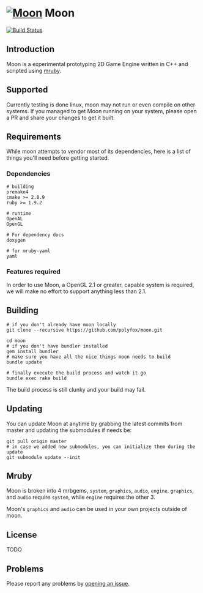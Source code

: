 # [![Moon](https://raw.githubusercontent.com/polyfox/moon/master/moon-logo.png)](https://raw.githubusercontent.com/polyfox/moon/master/moon-logo.png) Moon
[![Build Status](https://travis-ci.org/polyfox/moon.svg?branch=master)](https://travis-ci.org/polyfox/moon)

## Introduction
Moon is a experimental prototyping 2D Game Engine written in C++ and scripted using [mruby](https://github.com/mruby/mruby).


## Supported
Currently testing is done linux, moon may not run or even compile on other systems. If you managed to get Moon running on your system, please open a PR and share your changes to get it built.


## Requirements
While moon attempts to vendor most of its dependencies, here is a list of 
things you'll need before getting started.


### Dependencies
```
# building
premake4 
cmake >= 2.8.9
ruby >= 1.9.2

# runtime
OpenAL
OpenGL

# For dependency docs
doxygen

# for mruby-yaml
yaml
```


### Features required
In order to use Moon, a OpenGL 2.1 or greater, capable system is required,
we will make no effort to support anything less than 2.1.


## Building

```shell
# if you don't already have moon locally
git clone --recursive https://github.com/polyfox/moon.git

cd moon
# if you don't have bundler installed
gem install bundler
# make sure you have all the nice things moon needs to build
bundle update

# finally execute the build process and watch it go
bundle exec rake build
```

The build process is still clunky and your build may fail.

## Updating
You can update Moon at anytime by grabbing the latest commits from master
and updating the submodules if needs be:

```shell
git pull origin master
# in case we added new submodules, you can initialize them during the update
git submodule update --init
```


## Mruby
Moon is broken into 4 mrbgems, `system`, `graphics`, `audio`, `engine`.
`graphics`, and `audio` require `system`, while `engine` requires the other 3.

Moon's `graphics` and `audio` can be used in your own projects outside of moon.


## License
TODO


## Problems
Please report any problems by [opening an issue](https://github.com/polyfox/moon/issues/new).
